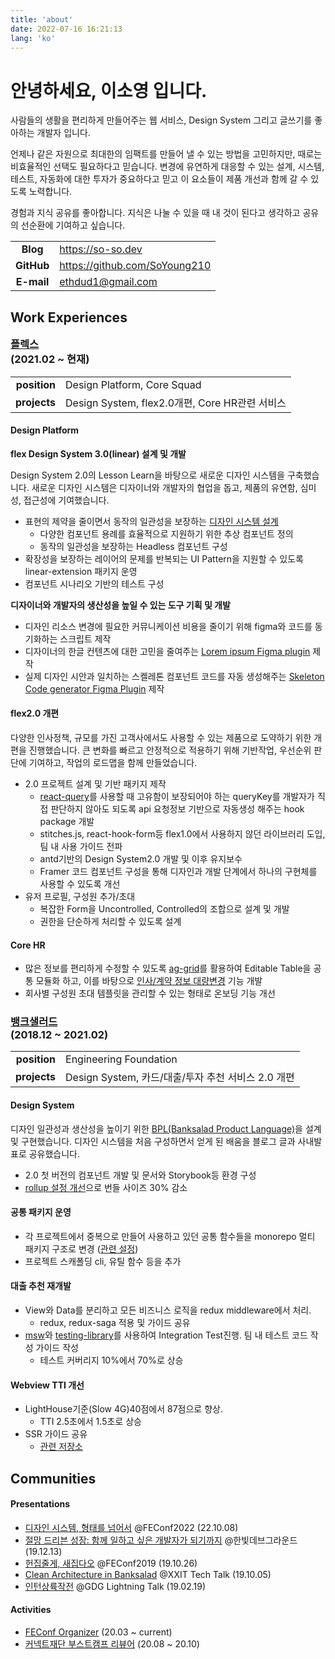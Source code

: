 ```yaml
---
title: 'about'
date: 2022-07-16 16:21:13
lang: 'ko'
---
```


<h1 class='title'>
안녕하세요, 이소영 입니다.
</h1>

사람들의 생활을 편리하게 만들어주는 웹 서비스, Design System 그리고 글쓰기를 좋아하는 개발자 입니다.

언제나 같은 자원으로 최대한의 임팩트를 만들어 낼 수 있는 방법을 고민하지만, 때로는 비효율적인 선택도 필요하다고 믿습니다. 변경에 유연하게 대응할 수 있는 설계, 시스템, 테스트, 자동화에 대한 투자가 중요하다고 믿고 이 요소들이 제품 개선과 함께 갈 수 있도록 노력합니다.

경험과 지식 공유를 좋아합니다. 지식은 나눌 수 있을 때 내 것이 된다고 생각하고 공유의 선순환에 기여하고 싶습니다.

|            |                              |
| :--------: | ---------------------------- |
| **Blog** | <https://so-so.dev> |
| **GitHub** | <https://github.com/SoYoung210> |
| **E-mail** | <ethdud1@gmail.com>            |


<h2>
<span class='highlight'>Work Experiences</span>
</h2>

<h3 class='no-border' style='margin-top: 1em;'>
  <a target='_blank' href='https://flex.team/'>플렉스</a>
  <div class='period'>(2021.02 ~ 현재)</div>
</h3>

|              |                                                         |
| -----------: | ------------------------------------------------------- |
| **position** | Design Platform, Core Squad |
| **projects** | Design System, flex2.0개편, Core HR관련 서비스  |

#### Design Platform

**flex Design System 3.0(linear) 설계 및 개발**

Design System 2.0의 Lesson Learn을 바탕으로 새로운 디자인 시스템을 구축했습니다. 새로운 디자인 시스템은 디자이너와 개발자의 협업을 돕고, 제품의 유연함, 심미성, 접근성에 기여했습니다.

- 표현의 제약을 줄이면서 동작의 일관성을 보장하는 [디자인 시스템 설계](https://so-so.dev/react/design-system-decision-record/)
  - 다양한 컴포넌트 용례를 효율적으로 지원하기 위한 추상 컴포넌트 정의
  - 동작의 일관성을 보장하는 Headless 컴포넌트 구성
- 확장성을 보장하는 레이어의 문제를 반복되는 UI Pattern을 지원할 수 있도록 linear-extension 패키지 운영
- 컴포넌트 시나리오 기반의 테스트 구성

**디자이너와 개발자의 생산성을 높일 수 있는 도구 기획 및 개발**

- 디자인 리소스 변경에 필요한 커뮤니케이션 비용을 줄이기 위해 figma와 코드를 동기화하는 스크립트 제작
- 디자이너의 한글 컨텐츠에 대한 고민을 줄여주는 [Lorem ipsum Figma plugin](https://www.figma.com/community/plugin/1097438299470908389/Lorem-ipsum-universal) 제작
- 실제 디자인 시안과 일치하는 스켈레톤 컴포넌트 코드를 자동 생성해주는 [Skeleton Code generator Figma Plugin](https://www.figma.com/community/plugin/1072079296344464088/figeleton) 제작

#### flex2.0 개편

다양한 인사정책, 규모를 가진 고객사에서도 사용할 수 있는 제품으로 도약하기 위한 개편을 진행했습니다. 큰 변화를 빠르고 안정적으로 적용하기 위해 기반작업, 우선순위 판단에 기여하고, 작업의 로드맵을 함께 만들었습니다.

- 2.0 프로젝트 설계 및 기반 패키지 제작
  - [react-query](https://tanstack.com/query/v4)를 사용할 때 고유함이 보장되어야 하는 queryKey를 개발자가 직접 판단하지 않아도 되도록 api 요청정보 기반으로 자동생성 해주는 hook package 개발
  - stitches.js, react-hook-form등 flex1.0에서 사용하지 않던 라이브러리 도입, 팀 내 사용 가이드 전파
  - antd기반의 Design System2.0 개발 및 이후 유지보수
  - Framer 코드 컴포넌트 구성을 통해 디자인과 개발 단계에서 하나의 구현체를 사용할 수 있도록 개선
- 유저 프로필, 구성원 추가/초대
  - 복잡한 Form을 Uncontrolled, Controlled의 조합으로 설계 및 개발
  - 권한을 단순하게 처리할 수 있도록 설계

#### Core HR

- 많은 정보를 편리하게 수정할 수 있도록 [ag-grid](https://www.ag-grid.com/)를 활용하여 Editable Table을 공통 모듈화 하고, 이를 바탕으로 [인사/계약 정보 대량변경](https://userguide.flex.team/de413145-ae7a-4643-a7dd-a41e0d61870d#3927052f-651a-457e-926e-71925c9a9bbe) 기능 개발
- 회사별 구성원 초대 템플릿을 관리할 수 있는 형태로 온보딩 기능 개선

<h3 class='no-border'>
  <a href='https://www.banksalad.com/' target='_blank'>뱅크샐러드</a>
  <div class='period'>(2018.12 ~ 2021.02)</div>
</h3>

|              |                                                         |
| -----------: | ------------------------------------------------------- |
| **position** | Engineering Foundation |
| **projects** | Design System, 카드/대출/투자 추천 서비스 2.0 개편 |

#### Design System

디자인 일관성과 생산성을 높이기 위한 [BPL(Banksalad Product Language)](https://blog.banksalad.com/tech/banksalad-product-language-design/)을 설계 및 구현했습니다. 디자인 시스템을 처음 구성하면서 얻게 된 배움을 블로그 글과 사내발표로 공유했습니다.

- 2.0 첫 버전의 컴포넌트 개발 및 문서와 Storybook등 환경 구성
- [rollup 설정 개선](https://so-so.dev/tool/rollup/rollupjs-config/)으로 번들 사이즈 30% 감소

#### 공통 패키지 운영

- 각 프로젝트에서 중복으로 만들어 사용하고 있던 공통 함수들을 monorepo 멀티 패키지 구조로 변경 ([관련 설정](https://so-so.dev/pattern/mono-repo-config/))
- 프로젝트 스캐폴딩 cli, 유틸 함수 등을 추가

#### 대출 추천 재개발

- View와 Data를 분리하고 모든 비즈니스 로직을 redux middleware에서 처리.
  - redux, redux-saga 적용 및 가이드 공유
- [msw](https://github.com/mswjs/msw)와 [testing-library](https://testing-library.com/)를 사용하여 Integration Test진행. 팀 내 테스트 코드 작성 가이드 작성
  - 테스트 커버리지 10%에서 70%로 상승

#### Webview TTI 개선

- LightHouse기준(Slow 4G)40점에서 87점으로 향상.
  - TTI 2.5초에서 1.5초로 상승
- SSR 가이드 공유
  - [관련 저장소](https://github.com/SoYoung210/react-ssr-code-splitting)

<h2>
<span class='highlight'>Communities</span>
</h2>

#### Presentations

- [디자인 시스템, 형태를 넘어서](https://speakerdeck.com/soyoung210/dijain-siseutem-hyeongtaereul-neomeoseo) @FEConf2022 (22.10.08)
- [절망 드리븐 성장: 함께 일하고 싶은 개발자가 되기까지](https://speakerdeck.com/soyoung210/jeolmang-deuribeun-seongjang-hamgge-ilhago-sipeun-gaebaljaga-doegiggaji) @한빛데브그라운드 (19.12.13)
- [헌집줄게, 새집다오](https://speakerdeck.com/soyoung210/heonjibjulge-saejibdao-riaegteu-peurojegteu-gujojojeong) @FEConf2019 (19.10.26)
- [Clean Architecture in Banksalad](https://speakerdeck.com/soyoung210/clean-architecture-in-banksalad) @XXIT Tech Talk (19.10.05)
- [인턴상륙작전](https://speakerdeck.com/soyoung210/inteonsangryugjagjeon) @GDG Lightning Talk (19.02.19)

#### Activities

- [FEConf Organizer](https://feconf.kr/) (20.03 ~ current)
- [커넥트재단 부스트캠프 리뷰어](https://boostcamp.connect.or.kr/) (20.08 ~ 20.10)
